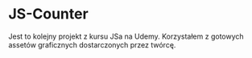 # JS-Counter
Jest to kolejny projekt z kursu JSa na Udemy. Korzystałem z gotowych assetów graficznych dostarczonych przez twórcę.

